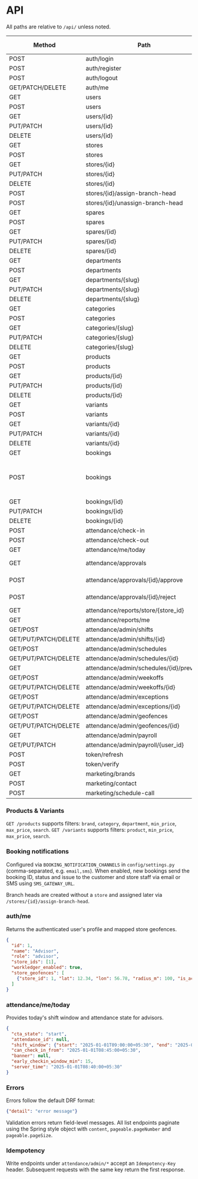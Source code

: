 # API

All paths are relative to `/api/` unless noted.

| Method | Path | View | Auth | Permission | Rate limit |
|---|---|---|---|---|---|
| POST | auth/login | MyTokenObtainPairView | None | AllowAny | — |
| POST | auth/register | RegisterUserView | JWT | SystemAdmin | — |
| POST | auth/logout | LogoutView | JWT | IsAuthenticated | — |
| GET/PATCH/DELETE | auth/me | MeAPIView | JWT | IsAuthenticated | — |
| GET | users | AdminUserViewSet.list | JWT | SystemAdmin | — |
| POST | users | AdminUserViewSet.create | JWT | SystemAdmin | — |
| GET | users/{id} | AdminUserViewSet.retrieve | JWT | SystemAdmin | — |
| PUT/PATCH | users/{id} | AdminUserViewSet.update | JWT | SystemAdmin | — |
| DELETE | users/{id} | AdminUserViewSet.destroy | JWT | SystemAdmin | — |
| GET | stores | StoreViewSet.list | optional | Read only | — |
| POST | stores | StoreViewSet.create | JWT | SystemAdmin | — |
| GET | stores/{id} | StoreViewSet.retrieve | optional | Read only | — |
| PUT/PATCH | stores/{id} | StoreViewSet.update | JWT | SystemAdmin | — |
| DELETE | stores/{id} | StoreViewSet.destroy | JWT | SystemAdmin | — |
| POST | stores/{id}/assign-branch-head | StoreViewSet.assign_branch_head | JWT | SystemAdmin | — |
| POST | stores/{id}/unassign-branch-head | StoreViewSet.unassign_branch_head | JWT | SystemAdmin | — |
| GET | spares | SpareViewSet.list | optional | Read only | — |
| POST | spares | SpareViewSet.create | JWT | SystemAdmin | — |
| GET | spares/{id} | SpareViewSet.retrieve | optional | Read only | — |
| PUT/PATCH | spares/{id} | SpareViewSet.update | JWT | SystemAdmin | — |
| DELETE | spares/{id} | SpareViewSet.destroy | JWT | SystemAdmin | — |
| GET | departments | DepartmentViewSet.list | optional | Read only | — |
| POST | departments | DepartmentViewSet.create | JWT | SystemAdmin | — |
| GET | departments/{slug} | DepartmentViewSet.retrieve | optional | Read only | — |
| PUT/PATCH | departments/{slug} | DepartmentViewSet.update | JWT | SystemAdmin | — |
| DELETE | departments/{slug} | DepartmentViewSet.destroy | JWT | SystemAdmin | — |
| GET | categories | CategoryViewSet.list | optional | Read only | — |
| POST | categories | CategoryViewSet.create | JWT | SystemAdmin | — |
| GET | categories/{slug} | CategoryViewSet.retrieve | optional | Read only | — |
| PUT/PATCH | categories/{slug} | CategoryViewSet.update | JWT | SystemAdmin | — |
| DELETE | categories/{slug} | CategoryViewSet.destroy | JWT | SystemAdmin | — |
| GET | products | ProductViewSet.list | optional | Read only | — |
| POST | products | ProductViewSet.create | JWT | SystemAdmin | — |
| GET | products/{id} | ProductViewSet.retrieve | optional | Read only | — |
| PUT/PATCH | products/{id} | ProductViewSet.update | JWT | SystemAdmin | — |
| DELETE | products/{id} | ProductViewSet.destroy | JWT | SystemAdmin | — |
| GET | variants | VariantViewSet.list | optional | Read only | — |
| POST | variants | VariantViewSet.create | JWT | SystemAdmin | — |
| GET | variants/{id} | VariantViewSet.retrieve | optional | Read only | — |
| PUT/PATCH | variants/{id} | VariantViewSet.update | JWT | SystemAdmin | — |
| DELETE | variants/{id} | VariantViewSet.destroy | JWT | SystemAdmin | — |
| GET | bookings | BookingViewSet.list | JWT | SystemAdmin | — |
| POST | bookings | BookingViewSet.create | JWT | Authenticated | 5/hour per user (staff exempt) |
| GET | bookings/{id} | BookingViewSet.retrieve | JWT | SystemAdmin | — |
| PUT/PATCH | bookings/{id} | BookingViewSet.update | JWT | SystemAdmin | — |
| DELETE | bookings/{id} | BookingViewSet.destroy | JWT | SystemAdmin | — |
| POST | attendance/check-in | CheckInView | JWT | Advisor | — |
| POST | attendance/check-out | CheckOutView | JWT | Advisor | — |
| GET | attendance/me/today | MeTodayView | JWT | Advisor | — |
| GET | attendance/approvals | ApprovalsListView | JWT | SystemAdmin or BranchHead | — |
| POST | attendance/approvals/{id}/approve | ApprovalsApproveView | JWT | SystemAdmin or BranchHead | — |
| POST | attendance/approvals/{id}/reject | ApprovalsRejectView | JWT | SystemAdmin or BranchHead | — |
| GET | attendance/reports/store/{store_id} | StoreMonthlyReportView | JWT | SystemAdmin/BranchHead | — |
| GET | attendance/reports/me | MeMonthlyReportView | JWT | Advisor | — |
| GET/POST | attendance/admin/shifts | ShiftListCreateView | JWT | SystemAdmin | — |
| GET/PUT/PATCH/DELETE | attendance/admin/shifts/{id} | ShiftDetailView | JWT | SystemAdmin | — |
| GET/POST | attendance/admin/schedules | AdvisorScheduleListCreateView | JWT | SystemAdmin | — |
| GET/PUT/PATCH/DELETE | attendance/admin/schedules/{id} | AdvisorScheduleDetailView | JWT | SystemAdmin | — |
| GET | attendance/admin/schedules/{id}/preview | AdvisorSchedulePreviewView | JWT | SystemAdmin | — |
| GET/POST | attendance/admin/weekoffs | WeekOffListCreateView | JWT | SystemAdmin | — |
| GET/PUT/PATCH/DELETE | attendance/admin/weekoffs/{id} | WeekOffDetailView | JWT | SystemAdmin | — |
| GET/POST | attendance/admin/exceptions | ScheduleExceptionListCreateView | JWT | SystemAdmin | — |
| GET/PUT/PATCH/DELETE | attendance/admin/exceptions/{id} | ScheduleExceptionDetailView | JWT | SystemAdmin | — |
| GET/POST | attendance/admin/geofences | GeofenceListCreateView | JWT | SystemAdmin | — |
| GET/PUT/PATCH/DELETE | attendance/admin/geofences/{id} | GeofenceDetailView | JWT | SystemAdmin | — |
| GET | attendance/admin/payroll | PayrollListView | JWT | SystemAdmin | — |
| GET/PUT/PATCH | attendance/admin/payroll/{user_id} | PayrollUpsertView | JWT | SystemAdmin | — |
| POST | token/refresh | TokenRefreshView | refresh | AllowAny | — |
| POST | token/verify | TokenVerifyView | optional | AllowAny | — |
| GET | marketing/brands | BrandListView | None | AllowAny | — |
| POST | marketing/contact | ContactCreateView | None | AllowAny | 5/hour |
| POST | marketing/schedule-call | ScheduleCallCreateView | None | AllowAny | 5/hour |

### Products & Variants
`GET /products` supports filters: `brand`, `category`, `department`, `min_price`, `max_price`, `search`.
`GET /variants` supports filters: `product`, `min_price`, `max_price`, `search`.

### Booking notifications
Configured via `BOOKING_NOTIFICATION_CHANNELS` in `config/settings.py` (comma-separated, e.g. `email,sms`).
When enabled, new bookings send the booking ID, status and issue to the customer and store staff via email or SMS using `SMS_GATEWAY_URL`.

Branch heads are created without a `store` and assigned later via `/stores/{id}/assign-branch-head`.

### auth/me
Returns the authenticated user's profile and mapped store geofences.

```json
{
  "id": 1,
  "name": "Advisor",
  "role": "advisor",
  "store_ids": [1],
  "workledger_enabled": true,
  "store_geofences": [
    {"store_id": 1, "lat": 12.34, "lon": 56.78, "radius_m": 100, "is_active": true}
  ]
}
```

### attendance/me/today
Provides today's shift window and attendance state for advisors.

```json
{
  "cta_state": "start",
  "attendance_id": null,
  "shift_window": {"start": "2025-01-01T09:00:00+05:30", "end": "2025-01-01T17:00:00+05:30"},
  "can_check_in_from": "2025-01-01T08:45:00+05:30",
  "banner": null,
  "early_checkin_window_min": 15,
  "server_time": "2025-01-01T08:40:00+05:30"
}
```

### Errors
Errors follow the default DRF format:

```json
{"detail": "error message"}
```

Validation errors return field-level messages. All list endpoints paginate using the Spring style object with `content`, `pageable.pageNumber` and `pageable.pageSize`.

### Idempotency
Write endpoints under `attendance/admin/*` accept an `Idempotency-Key` header. Subsequent requests with the same key return the first response.
